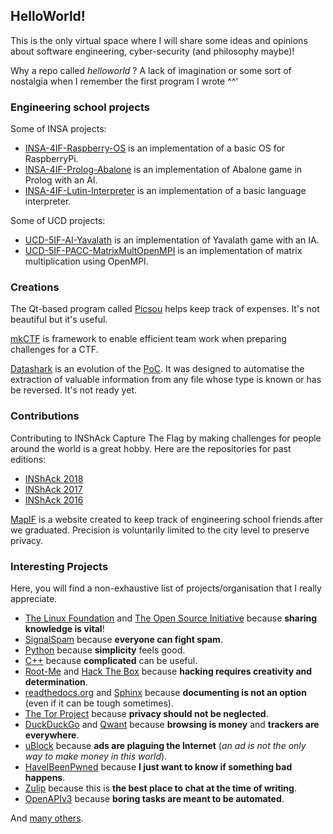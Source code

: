 ## HelloWorld!

This is the only virtual space where I will share some ideas and opinions about software engineering,
cyber-security (and philosophy maybe)!

Why a repo called _helloworld_ ? A lack of imagination or some sort of nostalgia when I remember the first program I wrote ^^'

### Engineering school projects

Some of INSA projects:

 - [INSA-4IF-Raspberry-OS](https://github.com/koromodako/INSA-4IF-Raspberry-OS) is an implementation of a basic OS for RaspberryPi.
 - [INSA-4IF-Prolog-Abalone](https://github.com/koromodako/INSA-4IF-Prolog-Abalone) is an implementation of Abalone game in Prolog with an AI.
 - [INSA-4IF-Lutin-Interpreter](https://github.com/koromodako/INSA-4IF-Lutin-Interpreter) is an implementation of a basic language interpreter.

Some of UCD projects:

 - [UCD-5IF-AI-Yavalath](https://github.com/koromodako/UCD-5IF-AI-Yavalath) is an implementation of Yavalath game with an IA.
 - [UCD-5IF-PACC-MatrixMultOpenMPI](https://github.com/koromodako/UCD-5IF-PACC-MatrixMultOpenMPI) is an implementation of matrix multiplication using OpenMPI.

### Creations

The Qt-based program called [Picsou](https://github.com/koromodako/picsou) helps keep track of expenses.
It's not beautiful but it's useful.


[mkCTF](https://github.com/koromodako/mkctf) is framework to enable efficient team work when preparing challenges for a CTF.


[Datashark](https://github.com/koromodako/datashark) is an evolution of the [PoC](https://github.com/koromodako/datashark-poc).
It was designed to automatise the extraction of valuable information from any file whose type is known or has be reversed. It's not ready yet.

### Contributions

Contributing to INShAck Capture The Flag by making challenges for people around the world is a great hobby.
Here are the repositories for past editions:

 - [INShAck 2018](https://github.com/InsecurityAsso/inshack-2018)
 - [INShAck 2017](https://github.com/InsecurityAsso/inshack-2017)
 - [INShAck 2016](https://github.com/InsecurityAsso/inshack-2016)


[MapIF](https://github.com/LoicTouzard/mapif) is a website created to keep track of engineering school friends after we
graduated. Precision is voluntarily limited to the city level to preserve privacy.

### Interesting Projects

Here, you will find a non-exhaustive list of projects/organisation that I really appreciate.

 - [The Linux Foundation](https://www.linuxfoundation.org/) and [The Open Source Initiative](https://opensource.org/)
   because **sharing knowledge is vital**!
 - [SignalSpam](https://www.signal-spam.fr/) because **everyone can fight spam**.
 - [Python](https://www.python.org/) because **simplicity** feels good.
 - [C++](https://isocpp.org/) because **complicated** can be useful.
 - [Root-Me](https://root-me.org) and [Hack The Box](https://www.hackthebox.eu/) because **hacking requires creativity
   and determination**.
 - [readthedocs.org](https://readthedocs.org/) and [Sphinx](http://www.sphinx-doc.org/en/stable/) because **documenting
   is not an option** (even if it can be tough sometimes).
 - [The Tor Project](https://www.torproject.org/) because **privacy should not be neglected**.
 - [DuckDuckGo](https://duckduckgo.com/) and [Qwant](https://qwant.com/) because **browsing is money** and **trackers
   are everywhere**.
 - [uBlock](https://github.com/gorhill/uBlock) because **ads are plaguing the Internet** (_an ad is not the only way to
   make money in this world_).
 - [HaveIBeenPwned](https://haveibeenpwned.com/) because **I just want to know if something bad happens**.
 - [Zulip](https://zulipchat.com/) because this is **the best place to chat at the time of writing**.
 - [OpenAPIv3](https://github.com/OAI/OpenAPI-Specification) because **boring tasks are meant to be automated**.

And [many others](https://github.com/koromodako?tab=stars).
